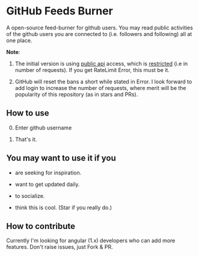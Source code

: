 GitHub Feeds Burner
===================

A open-source feed-burner for github users. You may read public
activities of the github users you are connected to (i.e. followers
and following) all at one place.

**Note**:

1. The initial version is using
[public api](https://developer.github.com/v3) access, which is
[restricted](https://developer.github.com/v3/rate_limit/)
(i.e in number of requests). If you get RateLimit Error, this
must be it.

2. GitHub will reset the bans a short while stated in Error.
I look forward to add login to increase the number of requests,
where merit will be the popularity of this repository
(as in stars and PRs).

How to use
----------

0. Enter github username

1. That's it.

You may want to use it if you
-----------------------------

- are seeking for inspiration.

- want to get updated daily.

- to socialize.

- think this is cool. (Star if you really do.)

How to contribute
-----------------

Currently I'm looking for angular (1.x) developers who can add more
features. Don't raise issues, just Fork & PR.